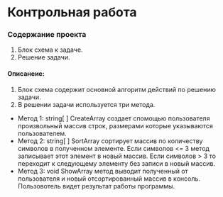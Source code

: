 # **Контрольная работа**

### **Содержание проекта**

1. Блок схема к задаче.
2. Решение задачи.

#### Описанеие:

1. Блок схема содержит основной алгоритм действий по решению задачи.
2. В решении задачи используется три метода.

* Метод 1: string[ ] CreateArray создает спомощью пользователя произвольный массив строк, размерами которые указываются пользователем.
* Метод 2: string[ ] SortArray сортирует массив по количеству символов в полученном элементе. Если символов <= 3 метод записывает этот элемент в новый массив. Если символов > 3 то переходит к следующему элементу без записи в новый массив.
* Метод 3: void ShowArray метод выводит полученный от пользователя и новый отсортированный массив в консоль. Пользовотель видет результат работы программы.
